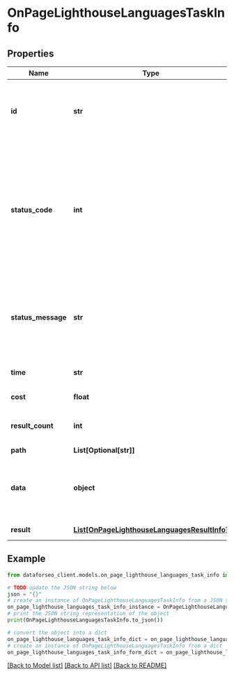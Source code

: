 # OnPageLighthouseLanguagesTaskInfo


## Properties

Name | Type | Description | Notes
------------ | ------------- | ------------- | -------------
**id** | **str** | task identifier unique task identifier in our system in the UUID format | [optional] 
**status_code** | **int** | status code of the task generated by DataForSEO, can be within the following range: 10000-60000 you can find the full list of the response codes here | [optional] 
**status_message** | **str** | informational message of the task you can find the full list of general informational messages here | [optional] 
**time** | **str** | execution time, seconds | [optional] 
**cost** | **float** | total tasks cost, USD | [optional] 
**result_count** | **int** | number of elements in the result array | [optional] 
**path** | **List[Optional[str]]** | URL path | [optional] 
**data** | **object** | contains the same parameters that you specified in the POST request | [optional] 
**result** | [**List[OnPageLighthouseLanguagesResultInfo]**](OnPageLighthouseLanguagesResultInfo.md) | array of results | [optional] 

## Example

```python
from dataforseo_client.models.on_page_lighthouse_languages_task_info import OnPageLighthouseLanguagesTaskInfo

# TODO update the JSON string below
json = "{}"
# create an instance of OnPageLighthouseLanguagesTaskInfo from a JSON string
on_page_lighthouse_languages_task_info_instance = OnPageLighthouseLanguagesTaskInfo.from_json(json)
# print the JSON string representation of the object
print(OnPageLighthouseLanguagesTaskInfo.to_json())

# convert the object into a dict
on_page_lighthouse_languages_task_info_dict = on_page_lighthouse_languages_task_info_instance.to_dict()
# create an instance of OnPageLighthouseLanguagesTaskInfo from a dict
on_page_lighthouse_languages_task_info_form_dict = on_page_lighthouse_languages_task_info.from_dict(on_page_lighthouse_languages_task_info_dict)
```
[[Back to Model list]](../README.md#documentation-for-models) [[Back to API list]](../README.md#documentation-for-api-endpoints) [[Back to README]](../README.md)


